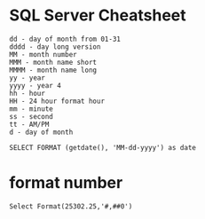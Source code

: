 # SQL Server Cheatsheet


    dd - day of month from 01-31
    dddd - day long version
    MM - month number
    MMM - month name short
    MMMM - month name long
    yy - year
    yyyy - year 4
    hh - hour
    HH - 24 hour format hour
    mm - minute
    ss - second
    tt - AM/PM
    d - day of month
    
    SELECT FORMAT (getdate(), 'MM-dd-yyyy') as date
    
# format number
    Select Format(25302.25,'#,##0')

